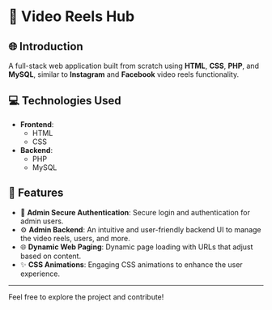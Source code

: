 # 🎥 **Video Reels Hub** 

## 🌐 Introduction
A full-stack web application built from scratch using **HTML**, **CSS**, **PHP**, and **MySQL**, similar to **Instagram** and **Facebook** video reels functionality.

## 💻 **Technologies Used**

- **Frontend**: 
  - HTML
  - CSS
- **Backend**: 
  - PHP
  - MySQL

## 🔧 **Features**

- 🔐 **Admin Secure Authentication**: Secure login and authentication for admin users.
- ⚙️ **Admin Backend**: An intuitive and user-friendly backend UI to manage the video reels, users, and more.
- 🌐 **Dynamic Web Paging**: Dynamic page loading with URLs that adjust based on content.
- ✨ **CSS Animations**: Engaging CSS animations to enhance the user experience.

---

Feel free to explore the project and contribute!
